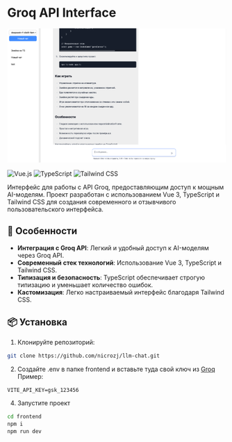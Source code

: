 # Groq API Interface

![preview](./preview.jpeg)

![Vue.js](https://img.shields.io/badge/vuejs-%2335495e.svg?style=for-the-badge&logo=vuedotjs&logoColor=%234FC08D)
![TypeScript](https://img.shields.io/badge/typescript-%23007ACC.svg?style=for-the-badge&logo=typescript&logoColor=white)
![Tailwind CSS](https://img.shields.io/badge/tailwindcss-%2338B2AC.svg?style=for-the-badge&logo=tailwind-css&logoColor=white)

Интерфейс для работы с API Groq, предоставляющим доступ к мощным AI-моделям. Проект разработан с использованием Vue 3, TypeScript и Tailwind CSS для создания современного и отзывчивого пользовательского интерфейса.

## 🚀 Особенности

- **Интеграция с Groq API**: Легкий и удобный доступ к AI-моделям через Groq API.
- **Современный стек технологий**: Использование Vue 3, TypeScript и Tailwind CSS.
- **Типизация и безопасность**: TypeScript обеспечивает строгую типизацию и уменьшает количество ошибок.
- **Кастомизация**: Легко настраиваемый интерфейс благодаря Tailwind CSS.

## 📦 Установка

1. Клонируйте репозиторий:
```bash
git clone https://github.com/nicrozj/llm-chat.git
```
2. Создайте .env в папке frontend и вставьте туда свой ключ из [Groq](https://console.groq.com/keys)
Пример:
```env
VITE_API_KEY=gsk_123456
```
4. Запустите проект
```bash
cd frontend
npm i
npm run dev
```
